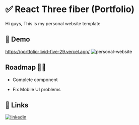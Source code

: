 
# ✅ React Three fiber (Portfolio)

Hi guys, This is my personal website template

##  👀 Demo 


https://portfolio-livid-five-29.vercel.app/
![personal-website](https://user-images.githubusercontent.com/94782242/183249251-3c7dc831-cfe7-401f-ab5f-4b521883e350.png)


## Roadmap 👨‍💻

- Complete component

- Fix Mobile UI problems


## 🔗 Links
[![linkedin](https://img.shields.io/badge/linkedin-0A66C2?style=for-the-badge&logo=linkedin&logoColor=white)](https://www.linkedin.com/in/behrouz-asghari/)

